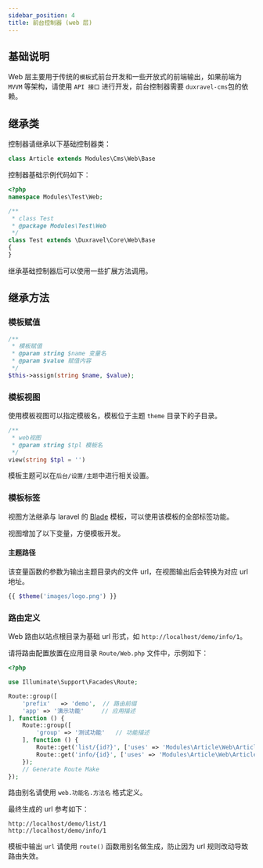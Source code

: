 ```yaml
---
sidebar_position: 4
title: 前台控制器 (web 层)
---
```


## 基础说明

Web 层主要用于传统的`模板`式前台开发和一些开放式的前端输出，如果前端为 `MVVM` 等架构，请使用 `API 接口` 进行开发，前台控制器需要 `duxravel-cms`包的依赖。

## 继承类

控制器请继承以下基础控制器类：

```php
class Article extends Modules\Cms\Web\Base
```

控制器基础示例代码如下：

```php
<?php
namespace Modules\Test\Web;

/**
 * class Test
 * @package Modules\Test\Web
 */
class Test extends \Duxravel\Core\Web\Base
{
}
```

继承基础控制器后可以使用一些扩展方法调用。

## 继承方法

### 模板赋值

```php
/**
 * 模板赋值
 * @param string $name 变量名
 * @param $value 赋值内容
 */
$this->assign(string $name, $value);
```

### 模板视图

使用模板视图可以指定模板名，模板位于主题 `theme` 目录下的子目录。

```php
/**
 * web视图
 * @param string $tpl 模板名
 */
view(string $tpl = '')
```

模板主题可以在`后台/设置/主题`中进行相关设置。

### 模板标签

视图方法继承与 laravel 的 [Blade](https://learnku.com/docs/laravel/8.x/blade/9377) 模板，可以使用该模板的全部标签功能。

视图增加了以下变量，方便模板开发。

#### 主题路径

该变量函数的参数为输出主题目录内的文件 url，在视图输出后会转换为对应 url 地址。

```php
{{ $theme('images/logo.png') }}
```

### 路由定义

Web 路由以站点根目录为基础 url 形式，如 `http://localhost/demo/info/1`。

请将路由配置放置在应用目录 `Route/Web.php` 文件中，示例如下：

```php
<?php

use Illuminate\Support\Facades\Route;

Route::group([
    'prefix'   => 'demo',  // 路由前缀
    'app' => '演示功能'     // 应用描述
], function () {
    Route::group([
        'group' => '测试功能'   // 功能描述
    ], function () {
        Route::get('list/{id?}', ['uses' => 'Modules\Article\Web\Article@index', 'desc' => '列表'])->name('web.demo.list');
        Route::get('info/{id}', ['uses' => 'Modules\Article\Web\Article@info', 'desc' => '详情'])->name('web.demo.info');
    });
    // Generate Route Make
});
```

路由别名请使用 `web.功能名.方法名` 格式定义。

最终生成的 url 参考如下：

```unknown
http://localhost/demo/list/1
http://localhost/demo/info/1
```

模板中输出 `url` 请使用 `route()` 函数用别名做生成，防止因为 url 规则改动导致路由失效。